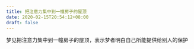 ```yaml
---
title: 把注意力集中到一幢房子的屋顶
date: 2020-02-15T20:54:12+08:00
draft: false
---
```


梦见把注意力集中到一幢房子的屋顶，表示梦者明白自己所能提供给别人的保护